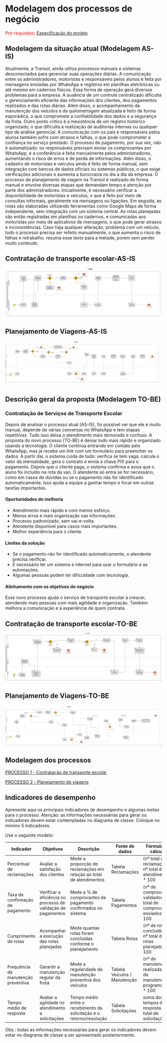 # Modelagem dos processos de negócio

<span style="color:red">Pré-requisitos: <a href="02-Especificacao.md"> Especificação do projeto</a></span>



## Modelagem da situação atual (Modelagem AS-IS)

  Atualmente, a Transol, ainda utiliza processos manuais e sistemas desconectados para gerenciar suas operações diárias. A comunicação entre os administradores, motoristas e responsáveis pelos alunos é feita por mensagens enviadas por WhatsApp e registros em planilhas eletrônicas ou até mesmo em cadernos físicos. Essa forma de operação gera diversos problemas para a empresa. A ausência de um controle centralizado dificulta o gerenciamento eficiente das informações dos clientes, dos pagamentos realizados e das rotas diárias. Além disso, o acompanhamento da manutenção dos veículos e da quilometragem atualizada é feito de forma esporádica, o que compromete a confiabilidade dos dados e a segurança da frota.
Outro ponto crítico é a inexistência de um registro histórico organizado, o que dificulta a realização de auditorias internas ou qualquer tipo de análise gerencial. A comunicação com os pais e responsáveis pelos alunos também sofre com atrasos e falhas, o que pode comprometer a confiança no serviço prestado. O processo de pagamento, por sua vez, não é automatizado: os responsáveis precisam enviar os comprovantes por WhatsApp, e a conferência é feita manualmente pelos administradores, aumentando o risco de erros e de perda de informações. Além disso, o cadastro de motoristas e veículos ainda é feito de forma manual, sem integração com bancos de dados oficiais ou sistemas públicos, o que exige verificações adicionais e aumenta a burocracia no dia a dia da empresa.
O processo de planejamento de viagem na Transol é realizado de forma manual e envolve diversas etapas que demandam tempo e atenção por parte dos administradores. Inicialmente, é necessário verificar a disponibilidade de motoristas e veículos, o que é feito por meio de consultas informais, geralmente via mensagens ou ligações. Em seguida, as rotas são elaboradas  utilizando ferramentas como Google Maps de forma independente, sem integração com um sistema central. As rotas planejadas são então registradas em planilhas ou cadernos, e comunicadas aos motoristas por meio de aplicativos de mensagens, o que pode gerar atrasos e inconsistências. Caso haja qualquer alteração, problema com um veículo, todo o processo precisa ser refeito manualmente, o que aumenta o risco de falhas e retrabalho.
resuma esse texto para a metade, porem sem perder muito conteudo.


## Contratação de transporte escolar-AS-IS
![Contratação de transporte escolar-ASIS](./images/Contratação_ASIS.png "Modelo BPMN do Processo 1.") 

## Planejamento de Viagens-AS-IS
![Planejamento de Viagens-ASIS](./images/PlanejamentoDeViagens_ASIS.png "Modelo BPMN do Processo 2.")



## Descrição geral da proposta (Modelagem TO-BE)

### Contratação de Serviços de Transporte Escolar

Depois de analisar o processo atual (AS-IS), foi possível ver que ele é muito manual, depende de várias conversas no WhatsApp e tem etapas repetitivas. Tudo isso deixa o atendimento mais demorado e confuso.
A proposta do novo processo (TO-BE) é deixar tudo mais rápido e organizado usando a tecnologia. O cliente continua entrando em contato pelo WhatsApp, mas já recebe um link com um formulário para preencher os dados. A partir daí, o sistema cuida de tudo: verifica se tem vaga, calcula o valor da mensalidade, gera o contrato e envia a chave PIX para o pagamento. Depois que o cliente paga, o sistema confirma e avisa que o aluno foi incluído na rota da van.
O atendente só entra se for necessário, como em casos de dúvidas ou se o pagamento não for identificado automaticamente. Isso ajuda a equipe a ganhar tempo e focar em outras tarefas importantes.

#### Oportunidades de melhoria

- Atendimento mais rápido e com menos esforço.
- Menos erros e mais organização nas informações.
- Processo padronizado, sem vai-e-volta.
- Atendente disponível para casos mais importantes.
- Melhor experiência para o cliente.

#### Limites da solução

- Se o pagamento não for identificado automaticamente, o atendente precisa verificar.
- É necessário ter um sistema e internet para usar o formulário e as automações.
- Algumas pessoas podem ter dificuldade com tecnologia.

#### Alinhamento com os objetivos do negócio

Esse novo processo ajuda o serviço de transporte escolar a crescer, atendendo mais pessoas com mais agilidade e organização. Também melhora a comunicação e a experiência de quem contrata.

## Contratação de transporte escolar-TO-BE
![Contratação de transporte escolar-TO-BE](./images/ContrataçãoTOBE.png "Modelo BPMN do Processo 1.") 

## Planejamento de Viagens-TO-BE
![Planejamento de Viagens-TO-BE](./images/PlanejamentoDeViagens_TOBE.png "Modelo BPMN do Processo 2.")


## Modelagem dos processos

[PROCESSO 1 - Contratação de transporte escolar](/docs/processes/processo-1-CONTRATAÇÃO-DE-TRANSPORTE-ESCOLAR.md "Detalhamento do processo 1.")

[PROCESSO 2 - Planejamento de viagens](/docs/processes/processo-2-PLANEJAMENTO-DE-VIAGENS.md "Detalhamento do processo 2.")



## Indicadores de desempenho

Apresente aqui os principais indicadores de desempenho e algumas metas para o processo. Atenção: as informações necessárias para gerar os indicadores devem estar contempladas no diagrama de classe. Coloque no mínimo 5 indicadores.

Use o seguinte modelo:

| **Indicador** | **Objetivos** | **Descrição** | **Fonte de dados** | **Fórmula de cálculo** |
| ---           | ---           | ---           | ---             | ---             |
| Percentual de reclamações | Avaliar a satisfação dos clientes | Mede a proporção de reclamações em relação ao total de atendimentos | Tabela Reclamações | (nº total de reclamações / nº total de atendimentos) * 100 |
| Taxa de confirmação de pagamento | Verificar a eficiência no processo de validação de pagamentos| Mede a % de comprovantes de pagamento confirmados no sistema | Tabela Pagamentos | (nº de comprovantes validados / nº total de comprovantes enviados) * 100 |
| Cumprimento de rotas | Acompanhar a execução das rotas planejadas | Mede quantas rotas foram concluídas conforme o planejamento | Tabela Rotas | (nº de rotas concluídas / nº total de rotas planejadas) * 100 |
Frequência de manutenção preventiva	| Garantir a manutenção regular da frota	| Mede a regularidade da manutenção preventiva dos veículos	| Tabela Veículos / Manutenção | (nº de manutenções realizadas / nº de manutenções programadas) * 100 | 
Tempo médio de resposta	| Avaliar a agilidade no atendimento a solicitações | Tempo médio entre o recebimento da solicitação e o retorno/resolução | Tabela Solicitações | soma dos tempos de resposta / nº total de solicitações | 

Obs.: todas as informações necessárias para gerar os indicadores devem estar no diagrama de classe a ser apresentado posteriormente.
